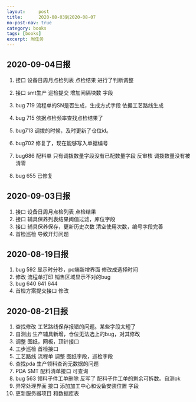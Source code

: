 ```yaml
---
layout:     post
title:      2020-08-03到2020-08-07
no-post-nav: true
category: books
tags: [books]
excerpt: 周任务
---
```


## 2020-09-04日报

1. 接口 设备日周月点检列表 点检结果 进行了判断调整

2. 接口 smt生产 巡检提交 增加间隔块数 字段

3. bug 719  流程单的SN是否生成，生成方式字段 依据工艺路线生成

4. bug 715  依据点检频率查找点检结果了

5. bug713 调拨的时候，及时更新了仓位id。

6. bug702   修复了，现在能够写入单据编号

7. bug686 配料单 只有调拨数量字段没有已配数量字段 反审核 调拨数量没有被清零

8. bug 655 已修复 

   





## 2020-09-03日报

1. 接口 设备日周月点检列表 点检结果
2. 接口 辅具保养列表结果阈值过滤，库位字段
3. 接口 辅具保养保存，更新历史次数 清空使用次数，编号字段完善
4. 首检巡检 导致开灯问题



## 2020-08-19日报

1. bug 592 显示时分秒，pc端新增界面 修改成选择时间
2. 修改 流程单打印 销售区域显示不对的bug
3. bug 640 641 644 
4. 首检方案提交接口 修改



## 2020-08-21日报

1. 查找修改 工艺路线保存报错的问题。某些字段太短了
2. 自测出 生产辅具新增，仓位无法选上的bug，对其修改
3. 调整 图纸，网板，顶针接口
4.   工步巡检 首检接口
5. 工艺路线 流程单 调整 图纸字段，巡检字段
6. 查找pda 生产领料查询无数据的问题
7. PDA SMT 配料清单接口 可查询
8. bug 563 领料子件工单删除 反写了 配料子件工单的剩余可拆数。自测ok
9. 异常处理界面 接口 添加加工中心和设备安装位置 字段
10. 更新服务器项目 和数据库表






